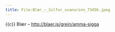 ```yaml
---
title: File:Blær_–_Silfur_svanurinn_73456.jpeg
---
```


{{c}} Blær – http://blaer.is/grein/amma-sigga

